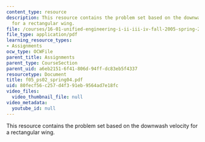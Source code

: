 ```yaml
---
content_type: resource
description: This resource contains the problem set based on the downwash velocity
  for a rectangular wing.
file: /courses/16-01-unified-engineering-i-ii-iii-iv-fall-2005-spring-2006/80fecf56c257d4f391eb9564ad7e18fc_f05_ps02_spring04.pdf
file_type: application/pdf
learning_resource_types:
- Assignments
ocw_type: OCWFile
parent_title: Assignments
parent_type: CourseSection
parent_uid: a6eb2151-6f41-806d-94ff-dc83eb5f4337
resourcetype: Document
title: f05_ps02_spring04.pdf
uid: 80fecf56-c257-d4f3-91eb-9564ad7e18fc
video_files:
  video_thumbnail_file: null
video_metadata:
  youtube_id: null
---
```

This resource contains the problem set based on the downwash velocity for a rectangular wing.

